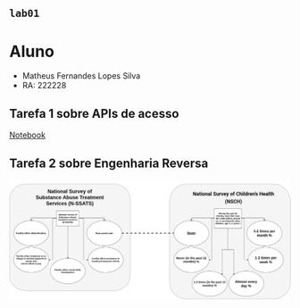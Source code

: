 ## `lab01`

# Aluno
* Matheus Fernandes Lopes Silva
* RA: 222228

## Tarefa 1 sobre APIs de acesso

[Notebook](./notebook/data-api-python.ipynb)

## Tarefa 2 sobre Engenharia Reversa
![Diagrama de Orquestração](https://github.com/MatheusCod/MC536-2s2020/blob/master/lab01/images/Diagrama%20(1).png)

